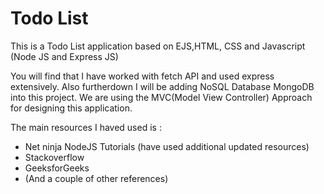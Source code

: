 # Todo List

This is a Todo List application based on EJS,HTML, CSS and Javascript (Node JS and Express JS)

You will find that I have worked with fetch API  and used express extensively.  Also furtherdown I will be adding NoSQL Database MongoDB into this project. We are using the MVC(Model View Controller) Approach for designing this application.

The main resources I haved used is :
* Net ninja NodeJS Tutorials (have used additional updated resources)
* Stackoverflow
* GeeksforGeeks
* (And a couple of other references)




